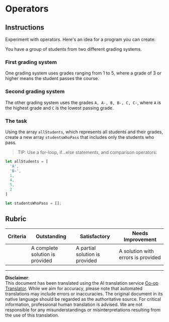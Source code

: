 <!--
CO_OP_TRANSLATOR_METADATA:
{
  "original_hash": "bf62b82567e6f9bdf4abda9ae0ccb64a",
  "translation_date": "2025-08-28T11:41:39+00:00",
  "source_file": "2-js-basics/3-making-decisions/assignment.md",
  "language_code": "en"
}
-->
# Operators

## Instructions

Experiment with operators. Here's an idea for a program you can create:

You have a group of students from two different grading systems.

### First grading system

One grading system uses grades ranging from 1 to 5, where a grade of 3 or higher means the student passes the course.

### Second grading system

The other grading system uses the grades `A, A-, B, B-, C, C-`, where `A` is the highest grade and `C` is the lowest passing grade.

### The task

Using the array `allStudents`, which represents all students and their grades, create a new array `studentsWhoPass` that includes only the students who pass.

> TIP: Use a for-loop, if...else statements, and comparison operators:

```javascript
let allStudents = [
  'A',
  'B-',
  1,
  4,
  5,
  2
]

let studentsWhoPass = [];
```

## Rubric

| Criteria | Outstanding                   | Satisfactory                  | Needs Improvement               |
| -------- | ----------------------------- | ----------------------------- | ------------------------------- |
|          | A complete solution is provided | A partial solution is provided | A solution with errors is provided |

---

**Disclaimer**:  
This document has been translated using the AI translation service [Co-op Translator](https://github.com/Azure/co-op-translator). While we aim for accuracy, please note that automated translations may include errors or inaccuracies. The original document in its native language should be regarded as the authoritative source. For critical information, professional human translation is advised. We are not responsible for any misunderstandings or misinterpretations resulting from the use of this translation.